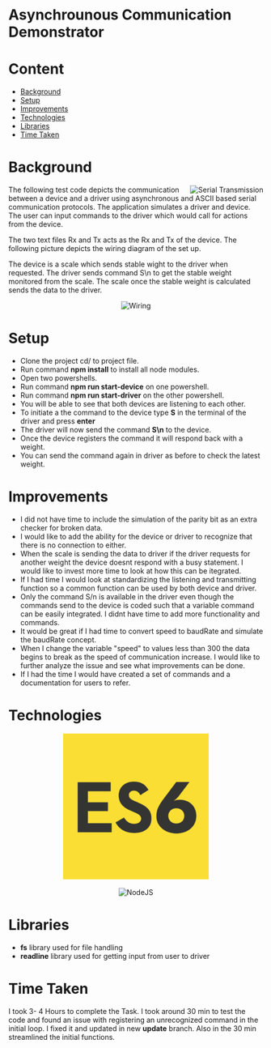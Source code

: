 # Asynchrounous Communication Demonstrator

# Content

- [Background](#background)
- [Setup](#setup)
- [Improvements](#improvements)
- [Technologies](#technologies)
- [Libraries](#libraries)
- [Time Taken](#time-taken)

# Background

<img src="https://cdn.shopify.com/s/files/1/2702/8766/files/serial.png?v=1515690348" align="right"
     alt="Serial Transmission" >

The following test code depicts the communication between a device and a driver using asynchronous and ASCII based serial communication protocols. The application simulates a driver and device. The user can input commands to the driver which would call for actions from the device.

The two text files Rx and Tx acts as the Rx and Tx of the device. The following picture depicts the wiring diagram of the set up.

The device is a scale which sends stable wight to the driver when requested. The driver sends command S\n to get the stable weight monitored from the scale. The scale once the stable weight is calculated sends the data to the driver.

<p align="center">
  <img src="https://i.ibb.co/N7md6yf/devuce.jpg" alt="Wiring" >
</p>
<!-- toc -->

# Setup

- Clone the project cd/ to project file.
- Run command **npm install** to install all node modules.
- Open two powershells.
- Run command **npm run start-device** on one powershell.
- Run command **npm run start-driver** on the other powershell.
- You will be able to see that both devices are listening to each other.
- To initiate a the command to the device type **S** in the terminal of the driver and press **enter**
- The driver will now send the command **S\n** to the device.
- Once the device registers the command it will respond back with a weight.
- You can send the command again in driver as before to check the latest weight.

# Improvements

- I did not have time to include the simulation of the parity bit as an extra checker for broken data.
- I would like to add the ability for the device or driver to recognize that there is no connection to either.
- When the scale is sending the data to driver if the driver requests for another weight the device doesnt respond with a busy statement. I would like to invest more time to look at how this can be itegrated.
- If I had time I would look at standardizing the listening and transmitting function so a common function can be used by both device and driver.
- Only the command S/n is available in the driver even though the commands send to the device is coded such that a variable command can be easily integrated. I didnt have time to add more functionality and commands.
- It would be great if I had time to convert speed to baudRate and simulate the baudRate concept.
- When I change the variable "speed" to values less than 300 the data begins to break as the speed of communication increase. I would like to further analyze the issue and see what improvements can be done.
- If I had the time I would have created a set of commands and a documentation for users to refer.

# Technologies

<p align="center">
  <img src="https://raw.githubusercontent.com/github/explore/80688e429a7d4ef2fca1e82350fe8e3517d3494d/topics/es6/es6.png" alt="ES6" >
</p>
<p align="center">
  <img src="https://i.ibb.co/YyKgb2d/download.png" alt="NodeJS" >
</p>

# Libraries

- **fs** library used for file handling
- **readline** library used for getting input from user to driver

# Time Taken

I took 3- 4 Hours to complete the Task. I took around 30 min to test the code and found an issue with registering an unrecognized command in the initial loop. I fixed it and updated in new **update** branch. Also in the 30 min streamlined the initial functions.
